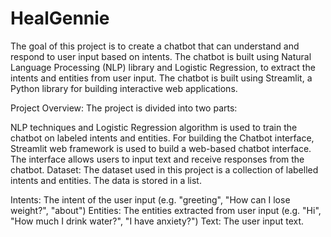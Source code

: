 # HealGennie

The goal of this project is to create a chatbot that can understand and respond to user input based on intents. The chatbot is built using Natural Language Processing (NLP) library and Logistic Regression, to extract the intents and entities from user input. The chatbot is built using Streamlit, a Python library for building interactive web applications.

Project Overview:
The project is divided into two parts:

NLP techniques and Logistic Regression algorithm is used to train the chatbot on labeled intents and entities.
For building the Chatbot interface, Streamlit web framework is used to build a web-based chatbot interface. The interface allows users to input text and receive responses from the chatbot.
Dataset:
The dataset used in this project is a collection of labelled intents and entities. The data is stored in a list.

Intents: The intent of the user input (e.g. "greeting", "How can I lose weight?", "about")
Entities: The entities extracted from user input (e.g. "Hi", "How much I drink water?", "I have anxiety?")
Text: The user input text.